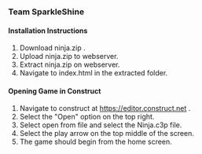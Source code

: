 ### Team SparkleShine
#### Installation Instructions
1. Download ninja.zip .
1. Upload ninja.zip to webserver.
1. Extract ninja.zip on webserver.
1. Navigate to index.html in the extracted folder.

#### Opening Game in Construct
1. Navigate to construct at https://editor.construct.net .
1. Select the "Open" option on the top right.
1. Select open from file and select the Ninja.c3p file.
1. Select the play arrow on the top middle of the screen.
1. The game should begin from the home screen.
